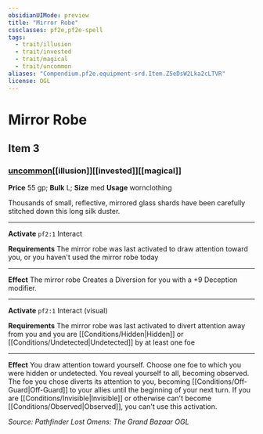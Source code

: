 ```yaml
---
obsidianUIMode: preview
title: "Mirror Robe"
cssclasses: pf2e,pf2e-spell
tags:
  - trait/illusion
  - trait/invested
  - trait/magical
  - trait/uncommon
aliases: "Compendium.pf2e.equipment-srd.Item.Z5eDsW2Lka2cLTVR"
license: OGL
---
```

# Mirror Robe
## Item 3
### [uncommon](uncommon "Uncommon Rarity Trait")[[illusion]][[invested]][[magical]]


**Price** 55 gp; 
**Bulk** L; **Size** med
**Usage** wornclothing

Thousands of small, reflective, mirrored glass shards have been carefully stitched down this long silk duster.

* * *

**Activate** `pf2:1` Interact

**Requirements** The mirror robe was last activated to draw attention toward you, or you haven't used the mirror robe today

* * *

**Effect** The mirror robe Creates a Diversion for you with a +9 Deception modifier.

* * *

**Activate** `pf2:1` Interact (visual)

**Requirements** The mirror robe was last activated to divert attention away from you and you are [[Conditions/Hidden|Hidden]] or [[Conditions/Undetected|Undetected]] by at least one foe

* * *

**Effect** You draw attention toward yourself. Choose one foe to which you were hidden or undetected. You reveal yourself to all, becoming observed. The foe you chose diverts its attention to you, becoming [[Conditions/Off-Guard|Off-Guard]] to your allies until the beginning of your next turn. If you are [[Conditions/Invisible|Invisible]] or otherwise can't become [[Conditions/Observed|Observed]], you can't use this activation.

*Source: Pathfinder Lost Omens: The Grand Bazaar*
*OGL*